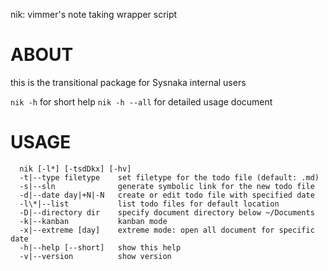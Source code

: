 nik: vimmer's note taking wrapper script

# ABOUT

this is the transitional package for Sysnaka internal users

`nik -h` for short help
`nik -h --all` for detailed usage document

# USAGE
```
  nik [-l*] [-tsdDkx] [-hv]
  -t|--type filetype    set filetype for the todo file (default: .md)
  -s|--sln              generate symbolic link for the new todo file
  -d|--date day|+N|-N   create or edit todo file with specified date
  -l\*|--list           list todo files for default location
  -D|--directory dir    specify document directory below ~/Documents
  -k|--kanban           kanban mode
  -x|--extreme [day]    extreme mode: open all document for specific date
  -h|--help [--short]   show this help
  -v|--version          show version
```
